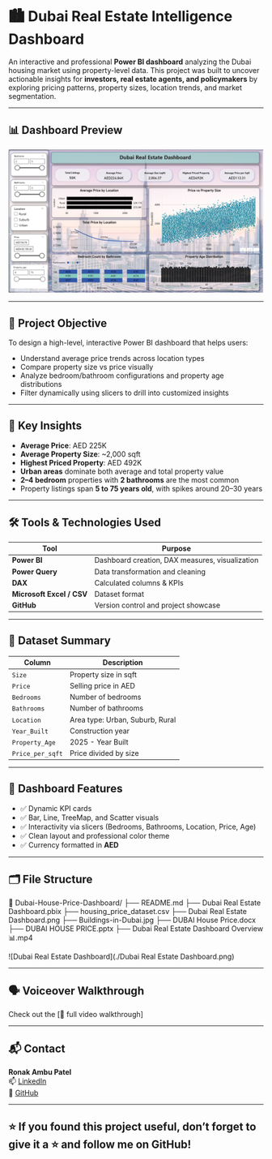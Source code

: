 # 🏙️ Dubai Real Estate Intelligence Dashboard

An interactive and professional **Power BI dashboard** analyzing the Dubai housing market using property-level data. This project was built to uncover actionable insights for **investors, real estate agents, and policymakers** by exploring pricing patterns, property sizes, location trends, and market segmentation.

---

## 📊 Dashboard Preview

![Dashboard Preview](./dashboard-preview.png)

---

## 🎯 Project Objective

To design a high-level, interactive Power BI dashboard that helps users:

- Understand average price trends across location types
- Compare property size vs price visually
- Analyze bedroom/bathroom configurations and property age distributions
- Filter dynamically using slicers to drill into customized insights

---

## 🧠 Key Insights

- **Average Price**: AED 225K  
- **Average Property Size**: ~2,000 sqft  
- **Highest Priced Property**: AED 492K  
- **Urban areas** dominate both average and total property value  
- **2–4 bedroom** properties with **2 bathrooms** are the most common  
- Property listings span **5 to 75 years old**, with spikes around 20–30 years

---

## 🛠️ Tools & Technologies Used

| Tool | Purpose |
|------|---------|
| **Power BI** | Dashboard creation, DAX measures, visualization |
| **Power Query** | Data transformation and cleaning |
| **DAX** | Calculated columns & KPIs |
| **Microsoft Excel / CSV** | Dataset format |
| **GitHub** | Version control and project showcase |

---

## 📁 Dataset Summary

| Column | Description |
|--------|-------------|
| `Size` | Property size in sqft |
| `Price` | Selling price in AED |
| `Bedrooms` | Number of bedrooms |
| `Bathrooms` | Number of bathrooms |
| `Location` | Area type: Urban, Suburb, Rural |
| `Year_Built` | Construction year |
| `Property_Age` | 2025 - Year Built |
| `Price_per_sqft` | Price divided by size |

---

## 📌 Dashboard Features

- ✅ Dynamic KPI cards
- ✅ Bar, Line, TreeMap, and Scatter visuals
- ✅ Interactivity via slicers (Bedrooms, Bathrooms, Location, Price, Age)
- ✅ Clean layout and professional color theme
- ✅ Currency formatted in **AED**

---

## 🗂️ File Structure

📁 Dubai-House-Price-Dashboard/
├── README.md
├── Dubai Real Estate Dashboard.pbix
├── housing_price_dataset.csv
├── Dubai Real Estate Dashboard.png
├── Buildings-in-Dubai.jpg
├── DUBAI House Price.docx
├── DUBAI HOUSE PRICE.pptx
├── Dubai Real Estate Dashboard Overview 📊.mp4


![Dubai Real Estate Dashboard](./Dubai Real Estate Dashboard.png)


---

## 🗣️ Voiceover Walkthrough

Check out the [🎥 full video walkthrough]

---

## 📬 Contact

**Ronak Ambu Patel**  
📫 [LinkedIn](www.linkedin.com/in/ronak-patel1790)  
📁 [GitHub](https://github.com/ronak171990)

---

## ⭐ If you found this project useful, don’t forget to give it a ⭐ and follow me on GitHub!

